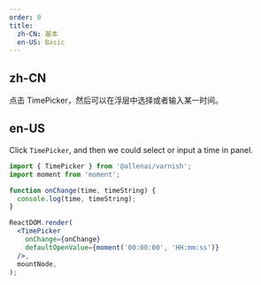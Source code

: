 ```yaml
---
order: 0
title:
  zh-CN: 基本
  en-US: Basic
---
```


## zh-CN

点击 TimePicker，然后可以在浮层中选择或者输入某一时间。

## en-US

Click `TimePicker`, and then we could select or input a time in panel.

```jsx
import { TimePicker } from '@allenai/varnish';
import moment from 'moment';

function onChange(time, timeString) {
  console.log(time, timeString);
}

ReactDOM.render(
  <TimePicker
    onChange={onChange}
    defaultOpenValue={moment('00:00:00', 'HH:mm:ss')}
  />,
  mountNode,
);
```
